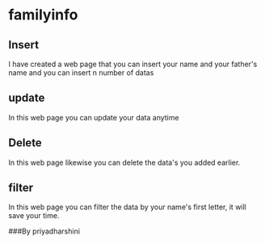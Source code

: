 # familyinfo
## Insert
I have created a web page that you can insert your name and your father's name and you can insert n number of datas
## update
In this web page you can update your data anytime 
## Delete
In this web page likewise you can delete the data's you added earlier.
## filter
In this web page you can filter the data by your name's first letter, it will save your time.













###By priyadharshini

